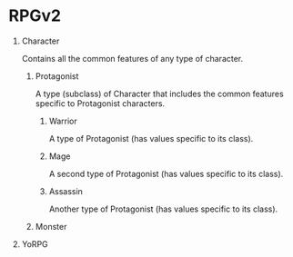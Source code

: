 # RPGv2
1. Character

   Contains all the common features of any type of character.
   1. Protagonist
   
      A type (subclass) of Character that includes the common features specific to Protagonist characters. 
      1. Warrior
      
         A type of Protagonist (has values specific to its class).
      2. Mage
      
         A second type of Protagonist (has values specific to its class).
      3. Assassin
      
         Another type of Protagonist (has values specific to its class).
   2. Monster
2. YoRPG
